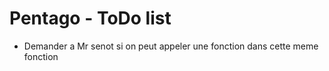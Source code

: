 # Pentago - ToDo list

- Demander a Mr senot si on peut appeler une fonction dans cette meme fonction
